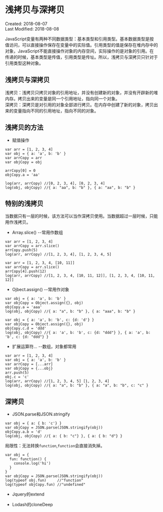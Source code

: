# 浅拷贝与深拷贝
Created: 2018-08-07  
Last Modified: 2018-08-08  

JavaScript变量有两种不同数据类型：基本类型和引用类型。基本数据类型是按值访问，可以直接操作保存在变量中的实际值。引用类型的值是保存在堆内存中的对象，JavaScript不能直接操作对象的内存空间，实际操作的是对象的引用。在传递的时候，基本类型是传值，引用类型是传址。所以，浅拷贝与深拷贝只针对于引用类型这种对象。  

## 浅拷贝与深拷贝
浅拷贝：浅拷贝只拷贝对象的引用地址，并没有创建新的对象，并没有开辟新的堆内存。拷贝出来的变量是同一个引用地址，指向同一个对象。  
深拷贝：深拷贝是对引用的对象全部进行拷贝。在内存中创建了新的对象，拷贝出来的变量指向不同的引用地址，指向不同的对象。

## 浅拷贝的方法
- 赋值操作
```
var arr = [1, 2, 3, 4]
var obj = { a: 'a', b: 'b' }
var arrCopy = arr
var objCopy = obj

arrCopy[0] = 0
objCopy.a = 'aa'

log(arr, arrCopy) //[0, 2, 3, 4], [0, 2, 3, 4]
log(obj, objCopy) //{ a: "aa", b: "b" }, { a: "aa", b: "b" } 
```

## 特别的浅拷贝
当数据只有一层的时候，该方法可以当作深拷贝使用。当数据超过一层时候，只能用作浅拷贝。
- Array.slice() --常用作数组

```
var arr = [1, 2, 3, 4]
var arrCopy = arr.slice()
arrCopy.push(5)
log(arr, arrCopy) //[1, 2, 3, 4], [1, 2, 3, 4, 5]
```
```
var arr = [1, 2, 3, 4, [10, 11]]
var arrCopy = arr.slice()
arrCopy[4].push(12)
log(arr, arrCopy) //[1, 2, 3, 4, [10, 11, 12]], [1, 2, 3, 4, [10, 11, 12]]
```

- Ojbect.assign() --常用作对象

```
var obj = { a: 'a', b: 'b' }
var objCopy = Object.assign({}, obj)
objCopy.a = 'aaa'
log(obj, objCopy) //{ a: "a", b: "b" }, { a: "aaa", b: "b" }
```
```
var obj = { a: 'a', b: 'b', c: {d: 'd'} }
var objCopy = Object.assign({}, obj)
objCopy.c.d = 'ddd'
log(obj, objCopy) //{ a: 'a', b: 'b', c: {d: "ddd"} }, { a: 'a', b: 'b', c: {d: "ddd"} }
```

- 扩展运算符... --数组，对象都常用

```
var arr = [1, 2, 3, 4]
var obj = { a: 'a', b: 'b' }
var arrCopy = [...arr]
var objCopy = {...obj}
arr.push(5)
obj.c = 'c'
log(arr, arrCopy) //[1, 2, 3, 4, 5] [1, 2, 3, 4]
log(obj, objCopy) //{ a: "a", b: "b" }, { a: "a", b: "b", c: "c" }
```

## 深拷贝
 - JSON.parse和JSON.stringify

 ```
var obj = { a: { b: 'c'} }
var objCopy = JSON.parse(JSON.stringify(obj))
objCopy.a.b = 'd'
log(obj, objCopy) //{ a: { b: "c"} }, { a: { b: "d"} }
```
局限性：无法转换`function`,`function`会直接消失掉。
```
var obj = {
  fun: function() {
    console.log('hi')
  }
}
var objCopy = JSON.parse(JSON.stringify(obj))
log(typeof obj.fun)     //"function"
log(typeof objCopy.fun) //"undefined"
```

- Jquery的extend

- Lodash的cloneDeep
 